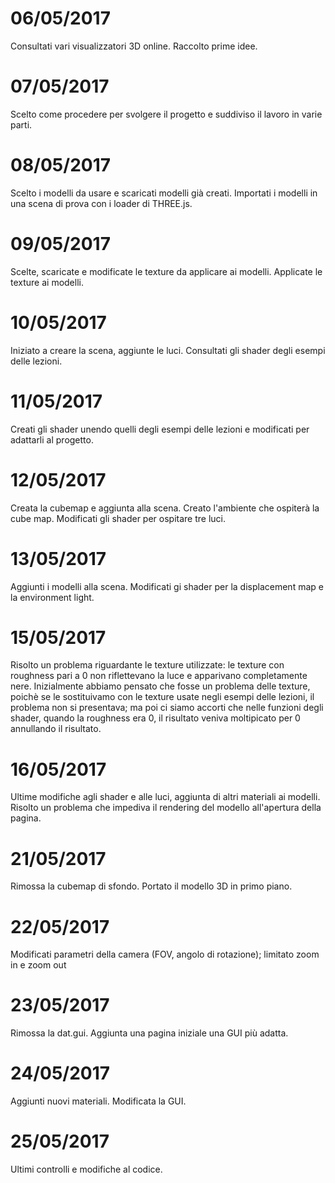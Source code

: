 <meta charset="utf-8">

# 06/05/2017
Consultati vari visualizzatori 3D online.
Raccolto prime idee.

# 07/05/2017
Scelto come procedere per svolgere il progetto e suddiviso il lavoro in varie parti.

# 08/05/2017
Scelto i modelli da usare e scaricati modelli già creati.
Importati i modelli in una scena di prova con i loader di THREE.js.

# 09/05/2017
Scelte, scaricate e modificate le texture da applicare ai modelli.
Applicate le texture ai modelli.

# 10/05/2017
Iniziato a creare la scena, aggiunte le luci.
Consultati gli shader degli esempi delle lezioni.

# 11/05/2017
Creati gli shader unendo quelli degli esempi delle lezioni e modificati per adattarli al progetto.

# 12/05/2017
Creata la cubemap e aggiunta alla scena.
Creato l'ambiente che ospiterà la cube map.
Modificati gli shader per ospitare tre luci.

# 13/05/2017
Aggiunti i modelli alla scena.
Modificati gi shader per la displacement map e la environment light.

# 15/05/2017
Risolto un problema riguardante le texture utilizzate: le texture con roughness pari a 0 non riflettevano 
la luce e apparivano completamente nere. Inizialmente abbiamo pensato che fosse un problema delle texture,
poichè se le sostituivamo con le texture usate negli esempi delle lezioni, il problema non si presentava;
ma poi ci siamo accorti che nelle funzioni degli shader, quando la roughness era 0, il risultato veniva 
moltipicato per 0 annullando il risultato.  

# 16/05/2017
Ultime modifiche agli shader e alle luci, aggiunta di altri materiali ai modelli. 
Risolto un problema che impediva il rendering del modello all'apertura della pagina.

# 21/05/2017
Rimossa la cubemap di sfondo.
Portato il modello 3D in primo piano.

# 22/05/2017
Modificati parametri della camera (FOV, angolo di rotazione); limitato zoom in e zoom out

# 23/05/2017
Rimossa la dat.gui.
Aggiunta una pagina iniziale una GUI più adatta.

# 24/05/2017
Aggiunti nuovi materiali.
Modificata la GUI.

# 25/05/2017
Ultimi controlli e modifiche al codice.

<!-- Markdeep: -->